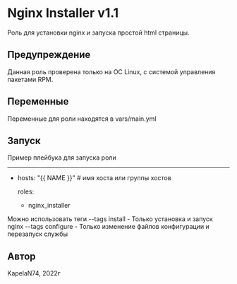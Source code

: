 Nginx Installer v1.1
=========

Роль для установки nginx и запуска простой html страницы.

Предупреждение
------------

Данная роль проверена только на ОС Linux, с системой управления пакетами RPM.

Переменные
--------------

Переменные для роли находятся в vars/main.yml

Запуск
----------------

Пример плейбука для запуска роли

---
- hosts: "{{ NAME }}"  # имя хоста или группы хостов

  roles:
    - nginx_installer

Можно использовать теги
--tags install    - Только установка и запуск nginx
--tags configure  - Только изменение файлов конфигурации и перезапуск службы

Автор
------------------

KapelaN74, 2022г
